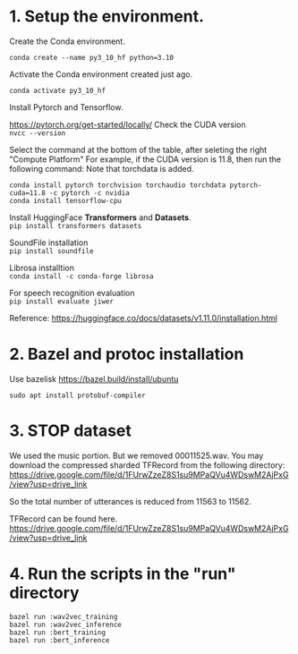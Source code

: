 # 1. Setup the environment.


Create the Conda environment.

`conda create --name py3_10_hf python=3.10`

Activate the Conda environment created just ago.

`conda activate py3_10_hf`


Install Pytorch and Tensorflow.

https://pytorch.org/get-started/locally/
Check the CUDA version
\
`nvcc --version`

Select the command at the bottom of the table, after seleting the right "Compute Platform"
For example, if the CUDA version is 11.8, then run the following command:
Note that torchdata is added.


`conda install pytorch torchvision torchaudio torchdata pytorch-cuda=11.8 -c pytorch -c nvidia`
\
`conda install tensorflow-cpu`

Install HuggingFace **Transformers** and **Datasets**.
\
`pip install transformers datasets`

SoundFile installation
\
`pip install soundfile`

Librosa installtion
\
`conda install -c conda-forge librosa`

For speech recognition evaluation
\
`pip install evaluate jiwer`

Reference:
https://huggingface.co/docs/datasets/v1.11.0/installation.html

# 2. Bazel and protoc installation

Use bazelisk
https://bazel.build/install/ubuntu

`sudo apt install protobuf-compiler`


# 3. STOP dataset

We used the music portion.
But we removed 00011525.wav.
You may download the compressed sharded TFRecord from the following directory:
https://drive.google.com/file/d/1FUrwZzeZ8S1su9MPaQVu4WDswM2AjPxG/view?usp=drive_link

So the total number of utterances is reduced from 11563 to 11562.

TFRecord can be found here.
https://drive.google.com/file/d/1FUrwZzeZ8S1su9MPaQVu4WDswM2AjPxG/view?usp=drive_link

# 4. Run the scripts in the "run" directory
`bazel run :wav2vec_training`
\
`bazel run :wav2vec_inference`
\
`bazel run :bert_training`
\
`bazel run :bert_inference`
